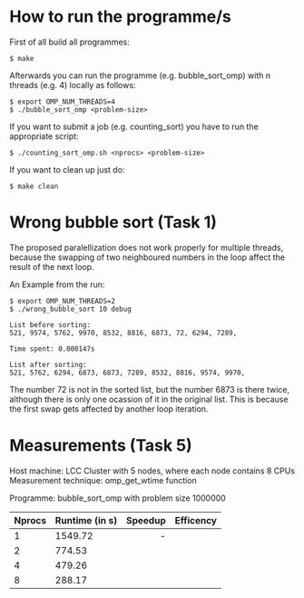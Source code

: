 How to run the programme/s
==========================

First of all build all programmes:

    $ make
    
Afterwards you can run the programme (e.g. bubble_sort_omp) with n threads (e.g. 4) locally as follows:

    $ export OMP_NUM_THREADS=4
    $ ./bubble_sort_omp <problem-size>
    
If you want to submit a job (e.g. counting_sort) you have to run the appropriate script:

    $ ./counting_sort_omp.sh <nprocs> <problem-size>
    
If you want to clean up just do:

    $ make clean
    
Wrong bubble sort (Task 1)
==========================

The proposed paralellization does not work properly for multiple threads, because the swapping of two neighboured numbers in the loop affect the result of the next loop.

An Example from the run:

    $ export OMP_NUM_THREADS=2
    $ ./wrong_bubble_sort 10 debug

    List before sorting:
    521, 9574, 5762, 9970, 8532, 8816, 6873, 72, 6294, 7289, 

    Time spent: 0.000147s

    List after sorting:
    521, 5762, 6294, 6873, 6873, 7289, 8532, 8816, 9574, 9970,

The number 72 is not in the sorted list, but the number 6873 is there twice, although there is only one ocassion of it in the original list. This is because the first swap gets affected by another loop iteration.


Measurements (Task 5)
=====================

Host machine: LCC Cluster with 5 nodes, where each node contains 8 CPUs
Measurement technique: omp_get_wtime function

Programme: bubble_sort_omp with problem size 1000000

Nprocs | Runtime (in s) | Speedup | Efficency
:------|----------------|--------:|----------:
1      |        1549.72 |       - |         
2      |         774.53 |      		  |
4      |         479.26 |      |      
8      |         288.17 |      |
